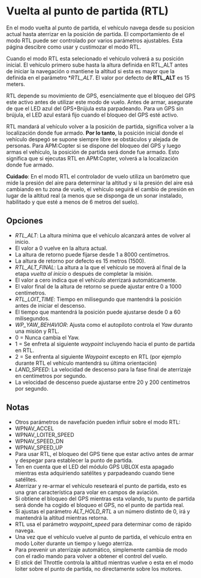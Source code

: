 # Vuelta al punto de partida (RTL)

En el modo vuelta al punto de partida, el vehículo navega desde su posicion actual hasta aterrizar en la posición de partida. El comportamiento de el modo RTL puede ser controlado por varios parámetros ajustables. Esta página descibre como usar y custimozar el modo RTL.

Cuando el modo RTL esta selecionado el vehículo volverá a su posición inicial. El vehículo primero sube hasta la altura definida en RTL_ALT antes de iniciar la navegación o mantiene la altitud si esta es mayor que la definida en el parámetro **RTL_ALT*. El valor por defecto de **RTL_ALT** es 15 meters.

RTL depende su movimiento de GPS, esencialmente que el bloqueo del GPS este activo antes de utilizar este modo de vuelo. Antes de armar, asegurate de que el LED azul del GPS+Brújula esta parpadeando. Para un GPS sin brújula, el LED azul estará fijo cuando el bloqueo del GPS esté activo.

RTL mandará al vehículo volver a la posición de partida, significa volver a la localización donde fue armado. **Por lo tanto**, la posición inicial donde el vehículo despegó se supone siempre libre se obstáculos y alejada de personas. Para APM:Copter si se dispone del bloqueo del GPS y luego armas el vehículo, la posición de partida será donde fue armado. Esto significa que si ejecutas RTL en APM:Copter, volverá a la localización donde fue armado.

**Cuidado**: En el modo RTL el controlador de vuelo utiliza un barómetro que mide la presión del aire para determinar la altitud y si la presión del aire esá cambiando en tu zona de vuelo, el vehículo seguirá el cambio de presión en lugar de la altitud real (a menos que se disponga de un sonar instalado,  habilitado y que esté a menos de 6 metros del suelo).

## Opciones

- *RTL_ALT*: La altura mínima que el vehículo alcanzará antes de volver al inicio.
 - El valor a 0 vuelve en la altura actual.
 - La altura de retorno puede fijarse desde 1 a 8000 centímetros.
 - La altura de retorno por defecto es 15 metros (1500).
- *RTL_ALT_FINAL*: La altura a la que el vehículo se moverá al final de la etapa *vuelta al inicio* o después de completar la misión.
 - El valor a cero indica que el vehículo aterrizará automáticamente.
 - El valor final de la altura de retorno se puede ajustar entre 0 a 1000 centímetros.
- *RTL_LOIT_TIME*: Tiempo en milisegundo que mantendrá la posición antes de iniciar el descenso.
 - El tiempo que mantendrá la posición puede ajustarse desde 0 a 60 milisegundos.
- *WP_YAW_BEHAVIOR*: Ajusta como el autopiloto controla el *Yaw* duranto una misión y RTL.
 - 0 = Nunca cambia el Yaw.
 - 1 = Se enfreta al siguiente *waypoint* incluyendo hacia el punto de partida en RTL.
 - 2 = Se enfrenta al siguiente *Waypoint* excepto en RTL (por ejemplo durante RTL el vehículo mantendrá su última orientación)
- *LAND_SPEED*: La velocidad de descenso para la fase final de aterrizaje en centímetros por segundo.
 - La velocidad de descenso puede ajustarse entre 20 y 200 centímetros por segundo.

## Notas

- Otros parámetros de navefación pueden influir sobre el modo RTL:
 - WPNAV_ACCEL
 - WPNAV_LOITER_SPEED
 - WPNAV_SPEED_DN
 - WPNAV_SPEED_UP
- Para usar RTL, el bloqueo del GPS tiene que estar activo antes de armar y despegar para establecer la punto de partida.
- Ten en cuenta que el LED del módulo GPS UBLOX esta apagado mientras esta adquiriendo satélites y parpadeando cuando tiene satélites.
- Aterrizar y re-armar el vehículo reseteará el punto de partida, esto es una gran característica para volar en campos de aviación.
- Si obtiene el bloqueo del GPS mientras esta volando, tu punto de partida será donde ha cogido el bloqueo el GPS, no el punto de partida real.
- Si ajustas el parámetro *ALT_HOLD_RTL* a un número distinto de 0, irá y mantendrá la altitud mientras retorna.
- RTL usa el parámetro *waypoint_speed* para determinar como de rápido navega.
- Una vez que el vehículo vuelve al punto de partida, el vehículo entra en modo Loiter durante un tiempo y luego aterriza.
- Para prevenir un aterrizaje automático, simplemente cambia de modo con el radio mando para volver a obtener el control del vuelo.
- El *stick* del Throttle controla la altitud mientras vuelve o esta en el modo loiter sobre el punto de partida, no directamente sobre los motores.